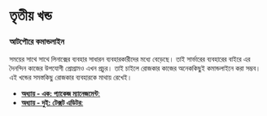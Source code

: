 # তৃতীয় খন্ড #
### আটপৌরে কমান্ডলাইন ###

সময়ের সাথে সাথে লিনাক্সের ব্যবহার সাধারন ব্যবহারকারীদের মধ্যে বেড়েছে। তাই সার্ভারের ব্যবহারের বাইরে এর দৈনন্দিন কাজের উপযোগী প্রোগ্রামও এখন প্রচুর। তাই চাইলে রোজকার কাজের অনেককিছুই কমান্ডলাইনে করা সম্ভব। এই খন্ডের সমস্তকিছু রোজকার ব্যবহারকে মাথায় রেখেই।

*  [**অধ্যায় - এক: প্যাকেজ ম্যানেজমেন্ট**:](3.1.0.packagemanagement.md)
*  [**অধ্যায় - দুই: টেক্সট এডিটর**:](3.2.0.0.texteditors.md)
